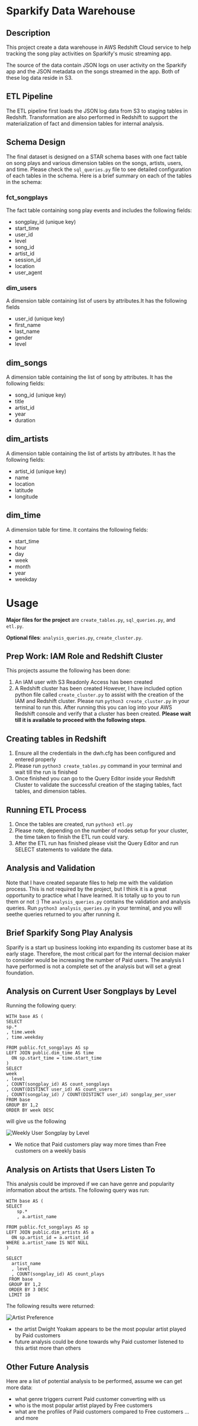 # Sparkify Data Warehouse

## Description

This project create a data warehouse in AWS Redshift Cloud service to help tracking the song play activities on Sparkify's music streaming app.

The source of the data contain JSON logs on user activity on the Sparkify app and the JSON metadata on the songs streamed in the app. Both of these log data reside in S3.

## ETL Pipeline
The ETL pipeline first loads the JSON log data from S3 to staging tables in Redshift. Transformation are also performed in Redshift to support the materialization of fact and dimension tables for internal analysis.

## Schema Design
The final dataset is designed on a STAR schema bases with one fact table on song plays and various dimension tables on the songs, artists, users, and time.
Please check the `sql_queries.py` file to see detailed configuration of each tables in the schema.
Here is a brief summary on each of the tables in the schema:
### fct_songplays
The fact table containing song play events and includes the following fields:
- songplay_id (unique key)
- start_time
- user_id
- level
- song_id
- artist_id
- session_id
- location
- user_agent

### dim_users
A dimension table containing list of users by attributes.It has the following fields
- user_id (unique key)
- first_name
- last_name
- gender
- level

## dim_songs
A dimension table containing the list of song by attributes. It has the following fields:
- song_id (unique key)
- title
- artist_id
- year
- duration

## dim_artists
A dimension table containing the list of artists by attributes. It has the following fields:
- artist_id (unique key)
- name
- location
- latitude
- longitude

## dim_time
A dimension table for time. It contains the following fields:
- start_time
- hour
- day
- week
- month
- year
- weekday

# Usage
**Major files for the project** are `create_tables.py`, `sql_queries.py`, and `etl.py`. 

**Optional files**: `analysis_queries.py`, `create_cluster.py`.

## Prep Work: IAM Role and Redshift Cluster
This projects assume the following has been done:
1. An IAM user with S3 Readonly Access has been created
2. A Redshift cluster has been created
However, I have included option python file called `create_cluster.py` to assist with the creation of the IAM and Redshift cluster. Please run `python3 create_cluster.py` in your terminal to run this. After running this you can log into your AWS Redshift console and verify that a cluster has been created. 
**Please wait till it is available to proceed with the following steps**.

## Creating tables in Redshift
1. Ensure all the credentials in the dwh.cfg has been configured and entered properly
2. Please run `python3 create_tables.py` command in your terminal and wait till the run is finished
3. Once finished you can go to the Query Editor inside your Redshift Cluster to validate the successful creation of the staging tables, fact tables, and dimension tables.

## Running ETL Process
1. Once the tables are created, run `python3 etl.py`
2. Please note, depending on the number of nodes setup for your cluster, the time taken to finish the ETL run could vary.
3. After the ETL run has finished please visit the Query Editor and run SELECT statements to validate the data.

## Analysis and Validation

Note that I have created separate files to help me with the validation process. This is not required by the project, but I think it is a great opportunity to practice what I have learned. It is totally up to you to run them or not :)
The `analysis_queries.py` contains the validation and analysis queries. 
Run `python3 analysis_queries.py` in your terminal, and you will seethe queries returned to you after running it.

## Brief Sparkify Song Play Analysis

Sparify is a start up business looking into expanding its customer base at its early stage. Therefore, the most critical part for the internal decision maker to consider would be increasing the number of Paid users. 
The analysis I have performed is not a complete set of the analysis but will set a great foundation.

## Analysis on Current User Songplays by Level
Running the following query:

```
WITH base AS (
SELECT 
sp.*
, time.week
, time.weekday

FROM public.fct_songplays AS sp
LEFT JOIN public.dim_time AS time
  ON sp.start_time = time.start_time
)
SELECT 
week
, level
, COUNT(songplay_id) AS count_songplays
, COUNT(DISTINCT user_id) AS count_users
, COUNT(songplay_id) / COUNT(DISTINCT user_id) songplay_per_user
FROM base
GROUP BY 1,2
ORDER BY week DESC
```
will give us the following

![Weekly User Songplay by Level](assets/user_weekly_play.png)

- We notice that Paid customers play way more times than Free customers on a weekly basis

## Analysis on Artists that Users Listen To
This analysis could be improved if we can have genre and popularity information about the artists. 
The following query was run:

```
WITH base AS (
SELECT 
    sp.*
    , a.artist_name

FROM public.fct_songplays AS sp
LEFT JOIN public.dim_artists AS a
  ON sp.artist_id = a.artist_id
WHERE a.artist_name IS NOT NULL
)

SELECT
  artist_name
  , level
  , COUNT(songplay_id) AS count_plays
 FROM base
 GROUP BY 1,2
 ORDER BY 3 DESC
 LIMIT 10
```

The following results were returned:

![Artist Preference](assets/artist_preference.png)

- the artist Dwight Yoakam appears to be the most popular artist played by Paid customers
- future analysis could be done towards why Paid customer listened to this artist more than others

## Other Future Analysis
Here are a list of potential analysis to be performed, assume we can get more data:
- what genre triggers current Paid customer converting with us
- who is the most popular artist played by Free customers
- what are the profiles of Paid customers compared to Free customers
... and more

